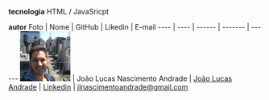 
**tecnologia**
HTML / JavaSricpt

**autor**
Foto | Nome | GitHub | Likedin | E-mail
---- | ---- | ------ | ------- | ------
<img src="./img/perfil1.jpg" width="100px">  | João Lucas Nascimento Andrade | [João Lucas Andrade](https://github.com/Jlucas93/Form) | [Linkedin](https://www.linkedin.com/in/joão-lucas-nascimento-andrade-34574398) | jlnascimentoandrade@gmail.com
